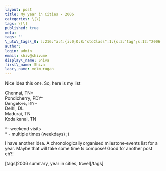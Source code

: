 ```yaml
---
layout: post
title: My year in Cities - 2006
categories: \[\]
tags: \[\]
published: true
meta:
tags: ''
\_utw\_tags\_0: s:216:"a:4:{i:0;O:8:"stdClass":1:{s:3:"tag";s:12:"2006-summary";}i:1;O:8:"stdClass":1:{s:3:"tag";s:15:"Random-Thoughts";}i:2;O:8:"stdClass":1:{s:3:"tag";s:6:"travel";}i:3;O:8:"stdClass":1:{s:3:"tag";s:14:"year-in-cities";}}";
author:
login: admin
email: shiv@shiv.me
display\_name: Shiva
first\_name: Shiva
last\_name: Velmurugan
---
```


Nice idea this one. So, here is my list

Chennai, TN\*  
Pondicherry, PDY^  
Bangalore, KN\*  
Delhi, DL  
Madurai, TN  
Kodaikanal, TN

^- weekend visits  
\* - multiple times (weekdays) ;)

I have another idea. A chronologically organised milestone-events list for a year. Maybe that will take some time to compose! Good for another post eh?!

\[tags\]2006 summary, year in cities, travel\[/tags\]
